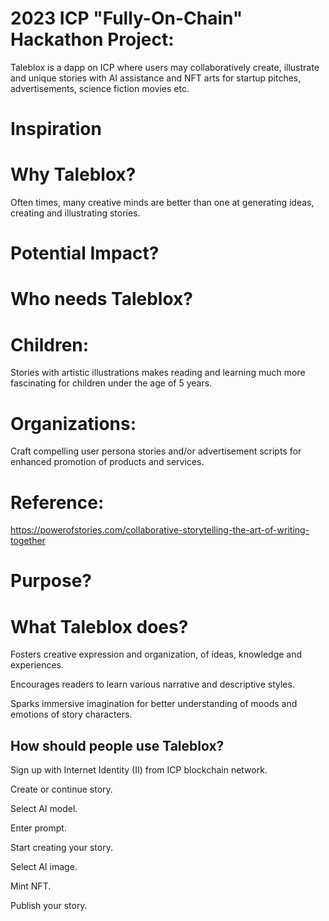 # 2023 ICP "Fully-On-Chain" Hackathon Project:

Taleblox is a dapp on ICP where users may collaboratively create,  illustrate and unique stories with AI assistance and NFT arts for startup pitches, advertisements, science fiction movies etc.

# Inspiration
# Why Taleblox?

Often times, many creative minds are better than one at generating ideas, creating and illustrating stories. 

# Potential Impact?
# Who needs Taleblox?

# Children: 
Stories with artistic illustrations makes reading and learning much more fascinating for children under the age of 5 years.

# Organizations: 
Craft compelling user persona stories and/or advertisement scripts for enhanced  promotion of products and services.

# Reference:
https://powerofstories.com/collaborative-storytelling-the-art-of-writing-together

# Purpose?
# What Taleblox does?

Fosters creative expression and organization, of ideas, knowledge and experiences.

Encourages readers to learn various narrative and descriptive styles.

Sparks immersive imagination for better understanding of moods and emotions of story characters.

## How should people use Taleblox?

Sign up with Internet Identity (II)  from ICP blockchain network.

Create or continue story.

Select AI model.

Enter prompt.

Start creating your story.

Select AI image.

Mint NFT.

Publish your story.
